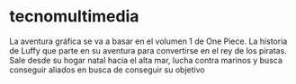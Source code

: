 # tecnomultimedia
La aventura gráfica se va a basar en el volumen 1 de One Piece. La historia de Luffy que parte en su aventura para convertirse en el rey de los piratas. Sale desde su hogar natal hacia el alta mar, lucha contra marinos y busca conseguir aliados en busca de conseguir su objetivo
